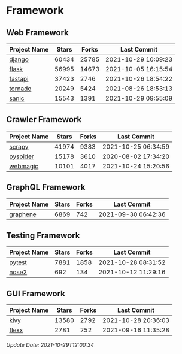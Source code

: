 # Framework

## Web Framework
| Project Name | Stars | Forks | Last Commit |
| ------------ | ----- | ----- | ----------- |
| [django](https://github.com/django/django) | 60434 | 25785 | 2021-10-29 10:09:23 |
| [flask](https://github.com/pallets/flask) | 56995 | 14673 | 2021-10-05 16:15:54 |
| [fastapi](https://github.com/tiangolo/fastapi) | 37423 | 2746 | 2021-10-26 18:54:22 |
| [tornado](https://github.com/tornadoweb/tornado) | 20249 | 5424 | 2021-08-26 18:53:13 |
| [sanic](https://github.com/sanic-org/sanic) | 15543 | 1391 | 2021-10-29 09:55:09 |

## Crawler Framework
| Project Name | Stars | Forks | Last Commit |
| ------------ | ----- | ----- | ----------- |
| [scrapy](https://github.com/scrapy/scrapy) | 41974 | 9383 | 2021-10-25 06:34:59 |
| [pyspider](https://github.com/binux/pyspider) | 15178 | 3610 | 2020-08-02 17:34:20 |
| [webmagic](https://github.com/code4craft/webmagic) | 10101 | 4017 | 2021-10-24 15:20:56 |

## GraphQL Framework
| Project Name | Stars | Forks | Last Commit |
| ------------ | ----- | ----- | ----------- |
| [graphene](https://github.com/graphql-python/graphene) | 6869 | 742 | 2021-09-30 06:42:36 |

## Testing Framework
| Project Name | Stars | Forks | Last Commit |
| ------------ | ----- | ----- | ----------- |
| [pytest](https://github.com/pytest-dev/pytest) | 7881 | 1858 | 2021-10-28 08:31:52 |
| [nose2](https://github.com/nose-devs/nose2) | 692 | 134 | 2021-10-12 11:29:16 |

## GUI Framework
| Project Name | Stars | Forks | Last Commit |
| ------------ | ----- | ----- | ----------- |
| [kivy](https://github.com/kivy/kivy) | 13580 | 2792 | 2021-10-28 20:36:03 |
| [flexx](https://github.com/flexxui/flexx) | 2781 | 252 | 2021-09-16 11:35:28 |

*Update Date: 2021-10-29T12:00:34*
